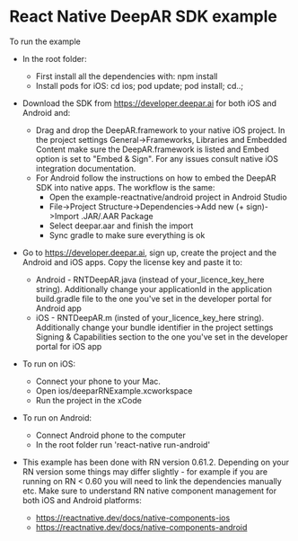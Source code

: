 # React Native DeepAR SDK example

To run the example
* In the root folder:
    - First install all the dependencies with: npm install
    - Install pods for iOS: cd ios; pod update; pod install; cd..;

* Download the SDK from https://developer.deepar.ai for both iOS and Android and:
    - Drag and drop the DeepAR.framework to your native iOS project. In the project settings General->Frameworks, Libraries and Embedded Content make sure the DeepAR.framework is listed and Embed option is set  to "Embed & Sign". For any issues consult native iOS integration documentation.
    - For Android follow the instructions on how to embed the DeepAR SDK into native apps. The workflow is the same:
        + Open the example-reactnative/android project in Android Studio
        + File->Project Structure->Dependencies->Add new (+ sign)->Import .JAR/.AAR Package
        + Select deepar.aar and finish the import
        + Sync gradle to make sure everything is ok

* Go to https://developer.deepar.ai, sign up, create the project and the Android and iOS apps. Copy the license key and paste it to:
    - Android -  RNTDeepAR.java (instead of your_licence_key_here string). Additionally change your applicationId in the application build.gradle file to the one you've set in the developer portal for Android app
    - iOS - RNTDeepAR.m (insted of your_licence_key_here string). Additionally change your bundle identifier in the project settings Signing & Capabilities section to the one you've set in the  developer portal for iOS app

* To run on iOS:
    - Connect your phone to your Mac.
    - Open ios/deeparRNExample.xcworkspace 
    - Run the project in the xCode

* To run on Android:
    - Connect Android phone to the computer
    - In the root folder run 'react-native run-android'

* This example has been done with RN version 0.61.2. Depending on your RN version some things may differ slightly - for example if you are running on RN < 0.60 you will need to link the dependencies manually etc. Make sure to understand RN native component management for both iOS and Android platforms:
    - https://reactnative.dev/docs/native-components-ios
    - https://reactnative.dev/docs/native-components-android

